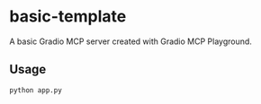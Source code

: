 # basic-template

A basic Gradio MCP server created with Gradio MCP Playground.

## Usage

```bash
python app.py
```
